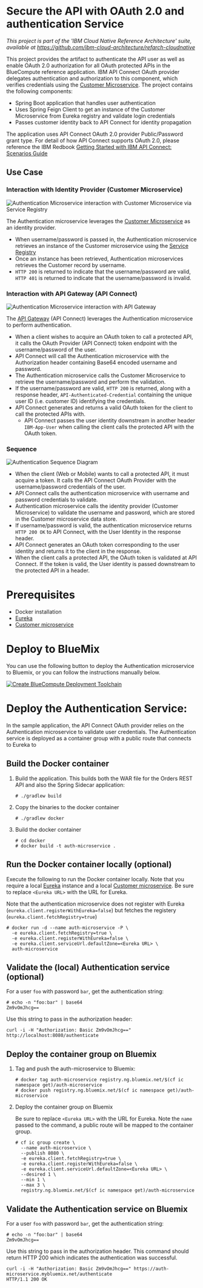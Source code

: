 # Secure the API with OAuth 2.0 and authentication Service

*This project is part of the 'IBM Cloud Native Reference Architecture' suite, available at
https://github.com/ibm-cloud-architecture/refarch-cloudnative*

This project provides the artifact to authenticate the API user as well as enable OAuth 2.0 authorization for all OAuth protected APIs in the BlueCompute reference application. IBM API Connect OAuth provider delegates authentication and authorization to this component, which verifies credentials using the [Customer Microservice](https://github.com/ibm-cloud-architecture/refarch-cloudnative-micro-customer). The project contains the following components:

 - Spring Boot application that handles user authentication
 - Uses Spring Feign Client to get an instance of the Customer Microservice from Eureka registry and validate login credentials
 - Passes customer identity back to API Connect for identity propagation
 
The application uses API Connect OAuth 2.0 provider Public/Password grant type. For detail of how API Connect supports OAuth 2.0, please reference the IBM Redbook [Getting Started with IBM API Connect: Scenarios Guide](https://www.redbooks.ibm.com/redbooks.nsf/RedpieceAbstracts/redp5350.html?Open)

## Use Case

### Interaction with Identity Provider (Customer Microservice)

![Authentication Microservice interaction with Customer Microservice via Service Registry](auth_customer_micro.png)

The Authentication microservice leverages the [Customer Microservice](https://github.com/ibm-cloud-architecture/refarch-cloudnative-micro-customer) as an identity provider.  
- When username/password is passed in, the Authentication microservice retrieves an instance of the Customer microservice using the [Service Registry](https://github.com/ibm-cloud-architecture/refarch-cloudnative-netflix-eureka) 
- Once an instance has been retrieved, Authentication microservices retrieves the Customer record by username.  
- `HTTP 200` is returned to indicate that the username/password are valid, `HTTP 401` is returned to indicate that the username/password is invalid.

### Interaction with API Gateway (API Connect)

![Authentication Microservice interaction with API Gateway](apic_auth.png)

The [API Gateway](https://github.com/ibm-cloud-architecture/refarch-cloudnative-api) (API Connect) leverages the Authentication microservice to perform authentication.  

- When a client wishes to acquire an OAuth token to call a protected API, it calls the OAuth Provider (API Connect) token endpoint with the username/password of the user.
- API Connect will call the Authentication microservice with the Authorization header containing Base64 encoded username and password.  
- The Authentication microservice calls the Customer Microservice to retrieve the username/password and perform the validation.
- If the username/password are valid, `HTTP 200` is returned, along with a response header, `API-Authenticated-Credential` containing the unique user ID (i.e. customer ID) identifying the credentials.
- API Connect generates and returns a valid OAuth token for the client to call the protected APIs with.
  - API Connect passes the user identity downstream in another header `IBM-App-User` when calling the client calls the protected API with the OAuth token.

### Sequence

![Authentication Sequence Diagram](auth_sequence.png)

- When the client (Web or Mobile) wants to call a protected API, it must acquire a token.  It calls the API Connect OAuth Provider with the username/password credentials of the user.
- API Connect calls the authentication microservice with username and password credentials to validate.
- Authentication microservice calls the identity provider (Customer Microservice) to validate the username and password, which are stored in the Customer microservice data store.
- If username/password is valid, the authentication microservice returns `HTTP 200 OK` to API Connect, with the User Identity in the response header.
- API Connect generates an OAuth token corresponding to the user identity and returns it to the client in the response.
- When the client calls a protected API, the OAuth token is validated at API Connect.  If the token is valid, the User identity is passed downstream to the protected API in a header.

# Prerequisites

- Docker installation
- [Eureka](https://github.com/ibm-cloud-architecture/refarch-cloudnative-netflix-eureka) 
- [Customer microservice](https://github.com/ibm-cloud-architecture/refarch-cloudnative-micro-customer)

# Deploy to BlueMix

You can use the following button to deploy the Authentication microservice to Bluemix, or you can follow the instructions manually below.

[![Create BlueCompute Deployment Toolchain](https://console.ng.bluemix.net/devops/graphics/create_toolchain_button.png)](https://console.ng.bluemix.net/devops/setup/deploy?repository=https://github.com/ibm-cloud-architecture/refarch-cloudnative-auth.git)


# Deploy the Authentication Service:

In the sample application, the API Connect OAuth provider relies on the Authentication microservice to validate user credentials.  The Authentication service is deployed as a container group with a public route that connects to Eureka to 

## Build the Docker container

1. Build the application.  This builds both the WAR file for the Orders REST API and also the Spring Sidecar application:

   ```
   # ./gradlew build
   ```

2. Copy the binaries to the docker container
   
   ```
   # ./gradlew docker
   ```

3. Build the docker container
   ```
   # cd docker
   # docker build -t auth-microservice .
   ```

## Run the Docker container locally (optional)

Execute the following to run the Docker container locally.  Note that you require a local [Eureka](https://github.com/ibm-cloud-architecture/refarch-cloudnative-netflix-eureka) instance and a local [Customer microservice](https://github.com/ibm-cloud-architecture/refarch-cloudnative-micro-customer).  Be sure to replace `<Eureka URL>` with the URL for Eureka.  

Note that the authentication microservice does not register with Eureka (`eureka.client.registerWithEureka=false`) but fetches the registery (`eureka.client.fetchRegistry=true`)

```
# docker run -d --name auth-microservice -P \
  -e eureka.client.fetchRegistry=true \
  -e eureka.client.registerWithEureka=false \
  -e eureka.client.serviceUrl.defaultZone=<Eureka URL> \
  auth-microservice
```

## Validate the (local) Authentication service (optional)

For a user `foo` with password `bar`, get the authentication string:

```
# echo -n "foo:bar" | base64 
Zm9vOmJhcg==
```

Use this string to pass in the authorization header:

```
curl -i -H "Authorization: Basic Zm9vOmJhcg==" http://localhost:8080/authenticate
```

## Deploy the container group on Bluemix

1. Tag and push the auth-microservice to Bluemix:
   ```
   # docker tag auth-microservice registry.ng.bluemix.net/$(cf ic namespace get)/auth-microservice
   # docker push registry.ng.bluemix.net/$(cf ic namespace get)/auth-microservice
   ```

2. Deploy the container group on Bluemix

   Be sure to replace `<Eureka URL>` with the URL for Eureka.  Note the `name` passed to the command, a public route will be mapped to the container group.

   ```
   # cf ic group create \
     --name auth-microservice \
     --publish 8080 \
     -e eureka.client.fetchRegistry=true \
     -e eureka.client.registerWithEureka=false \
     -e eureka.client.serviceUrl.defaultZone=<Eureka URL> \
     --desired 1 \
     --min 1 \
     --max 3 \
     registry.ng.bluemix.net/$(cf ic namespace get)/auth-microservice
   ```

## Validate the Authentication service on Bluemix

For a user `foo` with password `bar`, get the authentication string:

```
# echo -n "foo:bar" | base64 
Zm9vOmJhcg==
```

Use this string to pass in the authorization header.  This command should return HTTP 200 which indicates the authentication was successful.

```
curl -i -H "Authorization: Basic Zm9vOmJhcg==" https://auth-microservice.mybluemix.net/authenticate
HTTP/1.1 200 OK
```
